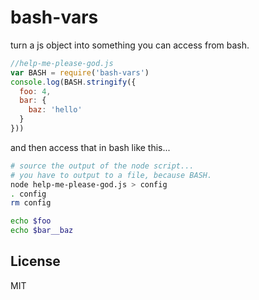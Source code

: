 # bash-vars

turn a js object into something you can access from bash.

``` js 
//help-me-please-god.js
var BASH = require('bash-vars')
console.log(BASH.stringify({
  foo: 4,
  bar: {
    baz: 'hello'
  }
}))
```

and then access that in bash like this...


``` bash
# source the output of the node script...
# you have to output to a file, because BASH.
node help-me-please-god.js > config
. config
rm config

echo $foo
echo $bar__baz
```


## License

MIT
